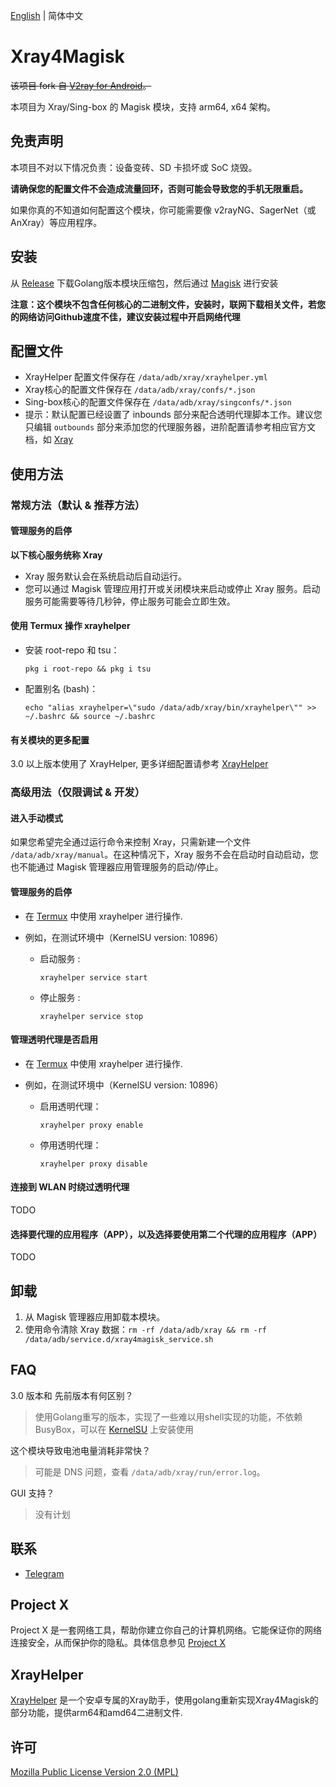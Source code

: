 [English](README.md) | 简体中文

# Xray4Magisk

~~该项目 fork 自 [V2ray for Android](https://github.com/Magisk-Modules-Repo/v2ray)。~~

本项目为 Xray/Sing-box 的 Magisk 模块，支持 arm64, x64 架构。

## 免责声明

本项目不对以下情况负责：设备变砖、SD 卡损坏或 SoC 烧毁。

**请确保您的配置文件不会造成流量回环，否则可能会导致您的手机无限重启。**

如果你真的不知道如何配置这个模块，你可能需要像 v2rayNG、SagerNet（或 AnXray）等应用程序。

## 安装

从 [Release](https://github.com/Asterisk4Magisk/Xray4Magisk/releases) 下载Golang版本模块压缩包，然后通过 [Magisk](https://github.com/topjohnwu/Magisk) 进行安装  

**注意：这个模块不包含任何核心的二进制文件，安装时，联网下载相关文件，若您的网络访问Github速度不佳，建议安装过程中开启网络代理**

## 配置文件

- XrayHelper 配置文件保存在 `/data/adb/xray/xrayhelper.yml`
- Xray核心的配置文件保存在 `/data/adb/xray/confs/*.json`
- Sing-box核心的配置文件保存在 `/data/adb/xray/singconfs/*.json`
- 提示：默认配置已经设置了 inbounds 部分来配合透明代理脚本工作。建议您只编辑 `outbounds` 部分来添加您的代理服务器，进阶配置请参考相应官方文档，如 [Xray](https://xtls.github.io/)

## 使用方法

### 常规方法（默认 & 推荐方法）

#### 管理服务的启停

**以下核心服务统称 Xray**

- Xray 服务默认会在系统启动后自动运行。
- 您可以通过 Magisk 管理应用打开或关闭模块来启动或停止 Xray 服务。启动服务可能需要等待几秒钟，停止服务可能会立即生效。

#### 使用 Termux 操作 xrayhelper
  - 安装 root-repo 和 tsu：

    `pkg i root-repo && pkg i tsu`
  - 配置别名 (bash)：

    `echo "alias xrayhelper=\"sudo /data/adb/xray/bin/xrayhelper\"" >> ~/.bashrc && source ~/.bashrc`

#### 有关模块的更多配置

3.0 以上版本使用了 XrayHelper, 更多详细配置请参考 [XrayHelper](https://github.com/Asterisk4Magisk/XrayHelper/blob/master/README_zh_CN.md) 

### 高级用法（仅限调试 & 开发）

#### 进入手动模式

如果您希望完全通过运行命令来控制 Xray，只需新建一个文件 `/data/adb/xray/manual`。在这种情况下，Xray 服务不会在启动时自动启动，您也不能通过 Magisk 管理器应用管理服务的启动/停止。

#### 管理服务的启停

- 在 [Termux](https://github.com/termux/termux-app) 中使用 xrayhelper 进行操作.

- 例如，在测试环境中（KernelSU version: 10896）

  - 启动服务 :

    `xrayhelper service start`

  - 停止服务 :

    `xrayhelper service stop`

#### 管理透明代理是否启用

- 在 [Termux](https://github.com/termux/termux-app) 中使用 xrayhelper 进行操作.


- 例如，在测试环境中（KernelSU version: 10896）

  - 启用透明代理：

    `xrayhelper proxy enable`

  - 停用透明代理：

    `xrayhelper proxy disable`

#### 连接到 WLAN 时绕过透明代理

TODO

#### 选择要代理的应用程序（APP），以及选择要使用第二个代理的应用程序（APP）

TODO

## 卸载

1. 从 Magisk 管理器应用卸载本模块。
2. 使用命令清除 Xray 数据：`rm -rf /data/adb/xray && rm -rf /data/adb/service.d/xray4magisk_service.sh`

## FAQ

3.0 版本和 先前版本有何区别？

> 使用Golang重写的版本，实现了一些难以用shell实现的功能，不依赖BusyBox，可以在 [KernelSU](https://github.com/tiann/KernelSU) 上安装使用

这个模块导致电池电量消耗非常快？

> 可能是 DNS 问题，查看 `/data/adb/xray/run/error.log`。

GUI 支持？

> 没有计划

## 联系

- [Telegram](https://t.me/AsteriskFactory)

## Project X

Project X 是一套网络工具，帮助你建立你自己的计算机网络。它能保证你的网络连接安全，从而保护你的隐私。具体信息参见 [Project X](https://github.com/XTLS/xray-core)

## XrayHelper

[XrayHelper](https://github.com/Asterisk4Magisk/XrayHelper) 是一个安卓专属的Xray助手，使用golang重新实现Xray4Magisk的部分功能，提供arm64和amd64二进制文件.

## 许可

[Mozilla Public License Version 2.0 (MPL)](https://github.com/XTLS/Xray-core/blob/main/LICENSE)
